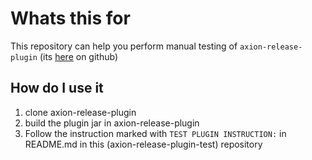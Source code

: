 # Whats this for

This repository can help you perform manual testing of 
`axion-release-plugin` (its [here](https://github.com/allegro/axion-release-plugin) on github)

## How do I use it

1. clone axion-release-plugin
2. build the plugin jar in axion-release-plugin  
3. Follow the instruction marked with `TEST PLUGIN INSTRUCTION:` in README.md
 in this (axion-release-plugin-test) repository
 
